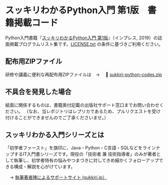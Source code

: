 # スッキリわかるPython入門 第1版　書籍掲載コード

Python入門書籍『[スッキリわかるPython入門 第1版](https://sukkiri.jp/books/sukkiri_python)』（インプレス, 2019）の誌面掲載プログラムリスト集です。[LICENSE.txt](https://github.com/miyabilink/sukkiri-python-codes/raw/main/LICENSE.txt) の条件に基づきご利用ください。  

## 配布用ZIPファイル
研修や講義に便利な再配布用ZIPファイルは　→ 　🎁 [sukkiri-python-codes.zip](https://github.com/miyabilink/sukkiri-python-codes/releases/latest/download/sukkiri-python-codes.zip)

## 不具合を発見した場合
紙面に関係するものは、書籍奥付記載の出版社サポート窓口までお問い合わせください。
（なお、当レポジトリはレプリカであるため、プルリクエストを受け付けることができませんのでご了承くださいませ。）

## スッキリわかる入門シリーズとは
「初学者ファースト」を旗印に、Java・Python・C言語・SQLなどをラインナップするIT入門書シリーズです。現役の「技術者 兼 技術指導者」のみが著者として執筆し、初学者特有の悩みやつまづきに対してきめ細かくフォローアップできる構成・解説を心がけています。

　→ [執筆著者陣によるサポートサイト (sukkiri.jp）](https://sukkiri.jp/)
